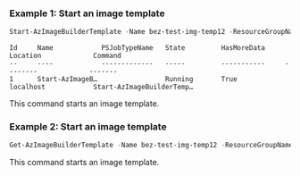 ### Example 1: Start an image template
```powershell
Start-AzImageBuilderTemplate -Name bez-test-img-temp12 -ResourceGroupName bez-rg
```

```output
Id     Name            PSJobTypeName   State         HasMoreData     Location             Command
--     ----            -------------   -----         -----------     --------             -------
1      Start-AzImageB…                 Running       True            localhost            Start-AzImageBuilderTemp…
```

This command starts an image template.

### Example 2: Start an image template
```powershell
Get-AzImageBuilderTemplate -Name bez-test-img-temp12 -ResourceGroupName bez-rg | Start-AzImageBuilderTemplate
```

This command starts an image template.

